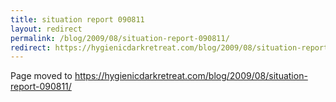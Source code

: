 ```yaml
---
title: situation report 090811
layout: redirect
permalink: /blog/2009/08/situation-report-090811/
redirect: https://hygienicdarkretreat.com/blog/2009/08/situation-report-090811/
---
```


Page moved to <https://hygienicdarkretreat.com/blog/2009/08/situation-report-090811/>

